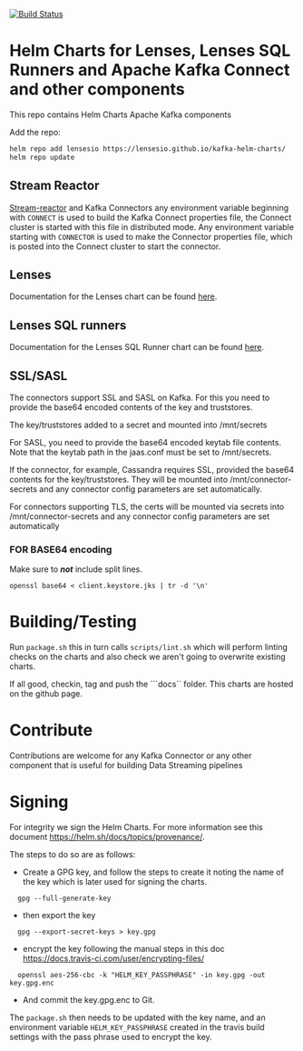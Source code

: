 [![Build Status](https://travis-ci.com/lensesio/kafka-helm-charts.svg?branch=master)](https://travis-ci.com/lensesio/kafka-helm-charts)

# Helm Charts for Lenses, Lenses SQL Runners and Apache Kafka Connect and other components

This repo contains Helm Charts Apache Kafka components

Add the repo:

```bash
helm repo add lensesio https://lensesio.github.io/kafka-helm-charts/
helm repo update
```

## Stream Reactor 

[Stream-reactor](https://github.com/lensesio/stream-reactor) and Kafka Connectors any environment variable beginning with ``CONNECT`` is used to build the Kafka Connect properties file, the Connect cluster is started with this file in distributed mode. Any
environment variable starting with ``CONNECTOR`` is used to make the Connector properties file, which is posted into
the Connect cluster to start the connector.

## Lenses

Documentation for the Lenses chart can be found [here](https://docs.lenses.io/install_setup/deployment-options/kubernetes-deployment.html).

## Lenses SQL runners

Documentation for the Lenses SQL Runner chart can be found [here](https://docs.lenses.io/install_setup/advanced-config/sql-config.html).

## SSL/SASL

The connectors support SSL and SASL on Kafka. For this you need to provide the base64 encoded contents of the key and truststores.

The key/truststores added to a secret and mounted into /mnt/secrets

For SASL, you need to provide the base64 encoded keytab file contents. Note that the keytab path in the jaas.conf must be set to /mnt/secrets.

If the connector, for example, Cassandra requires SSL, provided the base64 contents for the key/truststores. They will be mounted into /mnt/connector-secrets and any connector config parameters are set automatically.

For connectors supporting TLS, the certs will be mounted via secrets into /mnt/connector-secrets and any connector config parameters are set automatically

### FOR BASE64 encoding

Make sure to ***not*** include split lines.

```openssl base64 < client.keystore.jks | tr -d '\n' ```

# Building/Testing

Run ``package.sh`` this in turn calls ``scripts/lint.sh`` which will perform linting checks on the charts and also check we aren't going to overwrite existing charts.

If all good, checkin, tag and push the ```docs`` folder. This charts are hosted on the github page.

# Contribute

Contributions are welcome for any Kafka Connector or any other component that is useful for building Data Streaming pipelines

# Signing 
For integrity we sign the Helm Charts. For more information see this document https://helm.sh/docs/topics/provenance/.

The steps to do so are as follows:

* Create a GPG key, and follow the steps to create it noting the name of the key which is later used for signing the charts.
```
  gpg --full-generate-key
```
* then export the key
```
  gpg --export-secret-keys > key.gpg
```
* encrypt the key following the manual steps in this doc https://docs.travis-ci.com/user/encrypting-files/
```
  openssl aes-256-cbc -k "HELM_KEY_PASSPHRASE" -in key.gpg -out key.gpg.enc
```
* And commit the key.gpg.enc to Git.

The ```package.sh``` then needs to be updated with the key name, and an environment variable ```HELM_KEY_PASSPHRASE``` 
created in the travis build settings with the pass phrase used to encrypt the key.
